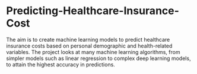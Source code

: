 # Predicting-Healthcare-Insurance-Cost
 The aim is to create machine learning models to predict healthcare insurance costs based on personal demographic and health-related variables.  The project looks at many machine learning algorithms, from simpler models such as linear regression to complex deep learning models, to attain the highest accuracy in predictions. 

